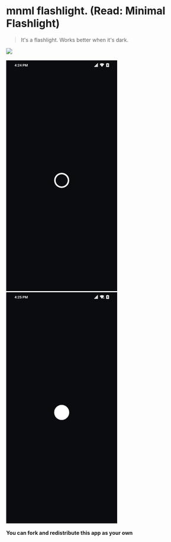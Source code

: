 # mnml flashlight. (Read: Minimal Flashlight)
> It's a flashlight. Works better when it's dark.

<img src="https://doc-0k-1c-docs.googleusercontent.com/docs/securesc/0i2k20tocssvs3b763g6ne24prjvs9ep/mi5buemnshs4vk67hgfotgqbh7ftl0t5/1569124800000/05985998854485650313/05985998854485650313/1tZSSQajSbTC1HtvPWq9zsJTSYCLua3Wa?e=download&nonce=n3179nv0bt18k&user=05985998854485650313&hash=k93v1vlpgv75k3t80h5dq6r6a6tmq9fu" width="600" />

<p float="left">
  <img src="https://github.com/kashifulhaque/mnml_flashlight/raw/master/app/screenshots/torch_off.png" width="300" />
  <img src="https://github.com/kashifulhaque/mnml_flashlight/raw/master/app/screenshots/torch_on.png" width="300" />
</p>

**You can fork and redistribute this app as your own**
